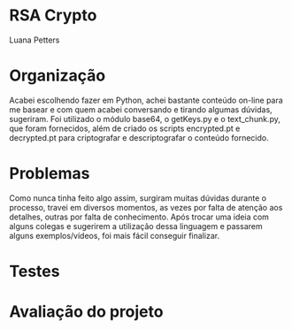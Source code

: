 # RSA Crypto

Luana Petters

# Organização
Acabei escolhendo fazer em Python, achei bastante conteúdo on-line para me basear e com quem acabei conversando e tirando algumas dúvidas, sugeriram.
Foi utilizado o módulo base64, o getKeys.py e o text_chunk.py, que foram fornecidos, além de criado os scripts encrypted.pt e decrypted.pt para criptografar e descriptografar o conteúdo fornecido. 

# Problemas
Como nunca tinha feito algo assim, surgiram muitas dúvidas durante o processo, travei em diversos momentos, as vezes por falta de atenção aos detalhes, outras por falta de conhecimento. Após trocar uma ideia com alguns colegas e sugerirem a utilização dessa linguagem e passarem alguns exemplos/vídeos, foi mais fácil conseguir finalizar.

# Testes

# Avaliação do projeto

